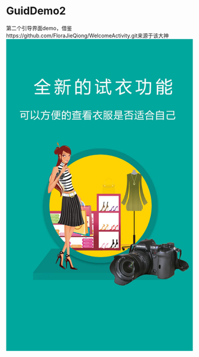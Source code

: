 # GuidDemo2
第二个引导界面demo，借鉴https://github.com/FloraJieQiong/WelcomeActivity.git来源于该大神
![ok](https://github.com/SallyMo/GuidDemo2/raw/master/app/src/main/res/drawable-mdpi/android_guide_step_1.jpg )
